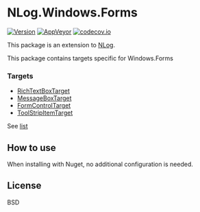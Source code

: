 # NLog.Windows.Forms
[![Version](https://badge.fury.io/nu/NLog.Windows.Forms.svg)](https://www.nuget.org/packages/NLog.Windows.Forms)
[![AppVeyor](https://img.shields.io/appveyor/ci/nlog/nlog-windows-forms/master.svg)](https://ci.appveyor.com/project/nlog/nlog-windows-forms/branch/master)
[![codecov.io](https://codecov.io/github/NLog/NLog.Windows.Forms/coverage.svg?branch=master)](https://codecov.io/github/NLog/NLog.Windows.Forms?branch=master)

This package is an extension to [NLog](https://github.com/NLog/NLog/). 

This package contains 
targets specific for Windows.Forms
 
### Targets
* [RichTextBoxTarget](https://github.com/NLog/NLog.Windows.Forms/wiki/RichTextBoxTarget)
* [MessageBoxTarget](https://github.com/NLog/NLog.Windows.Forms/wiki/MessageBoxTarget)
* [FormControlTarget](https://github.com/NLog/NLog.Windows.Forms/wiki/FormControlTarget)
* [ToolStripItemTarget](https://github.com/NLog/NLog.Windows.Forms/wiki/ToolStripItemTarget)

See [list](https://nlog-project.org/config/?tab=targets&search=package:nlog.windows.forms)


## How to use
When installing with Nuget, no additional configuration is needed.


## License
BSD
